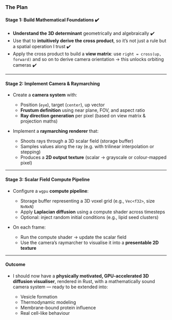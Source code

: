 ### **The Plan**  

#### **Stage 1: Build Mathematical Foundations**  ✔️

- **Understand the 3D determinant** geometrically and algebraically  ✔️
- Use that to **intuitively derive the cross product**, so it’s not just a rule but a spatial operation I trust  ✔️
- Apply the cross product to build a **view matrix**: use `right = cross(up, forward)` and so on to derive camera orientation → this unlocks orbiting cameras   ✔️
    
---

#### **Stage 2: Implement Camera & Raymarching**  

- Create a **camera system** with:  
    - Position (`eye`), target (`center`), up vector  
    - **Frustum definition** using near plane, FOV, and aspect ratio  
    - **Ray direction generation** per pixel (based on view matrix & projection maths)  
        
- Implement a **raymarching renderer** that:  
    - Shoots rays through a 3D scalar field (storage buffer)  
    - Samples values along the ray (e.g. with trilinear interpolation or stepping)  
    - Produces a **2D output texture** (scalar → grayscale or colour-mapped pixel)  
        
---

#### **Stage 3: Scalar Field Compute Pipeline** 

- Configure a `wgpu` **compute pipeline**:  
    - Storage buffer representing a 3D voxel grid (e.g., `Vec<f32>`, size `NxNxN`)  
    - Apply **Laplacian diffusion** using a compute shader across timesteps  
    - Optional: inject random initial conditions (e.g., lipid seed clusters)  
        
- On each frame:  
    - Run the compute shader → update the scalar field  
    - Use the camera’s raymarcher to visualise it into a **presentable 2D texture**  
        
---
#### **Outcome**  
- I should now have a **physically motivated, GPU-accelerated 3D diffusion visualiser**, rendered in Rust, with a mathematically sound camera system — ready to be extended into: 
     
    - Vesicle formation 
    - Thermodynamic modeling 
    - Membrane-bound protein influence 
    - Real cell-like behaviour 